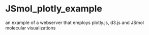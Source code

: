 # JSmol_plotly_example
an example of a webserver that employs plotly.js, d3.js and JSmol molecular visualizations
